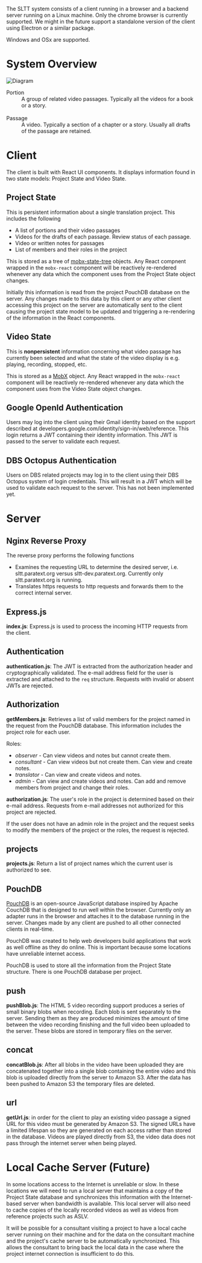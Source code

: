 The SLTT system consists of a client running in a browser and a backend server running on a Linux machine. Only the chrome browser is currently supported. We might in the future support a standalone version of the client using Electron or a similar package.

Windows and OSx are supported.

# System Overview

![Diagram](http://sign-language-translation-tools.github.io/sltt/overview.png)

<dl>
  <dt>Portion</dt>
    <dd>A group of related video passages. Typically all the videos for a book or a story.</dd>
<br/>
  <dt>Passage</dt>
    <dd>A video. Typically a section of a chapter or a story. Usually all drafts of the passage are retained.</dd>
</dl>

# Client

The client is built with React UI components. It displays information found in two state models: Project State and Video State.

## Project State

This is persistent information about a single translation project. This includes the following

* A list of portions and their video passages
* Videos for the drafts of each passage. Review status of each passage.
* Video or written notes for passages
* List of members and their roles in the project

This is stored as a tree of [mobx-state-tree](https://github.com/mobxjs/mobx-state-tree) objects. Any React compnent wrapped in the `mobx-react` component will be reactively re-rendered whenever any data which the component uses from the Project State object changes.

Initially this information is read from the project PouchDB database on the server. Any changes made to this data by this client or any other client accessing this project on the server are automatically sent to the client causing the project state model to be updated and triggering a re-rendering of the information in the React components.

## Video State

This is **nonpersistent** information concerning what video passage has currently been selected and what the state of the video display is e.g. playing, recording, stopped, etc.

This is stored as a [MobX](https://github.com/mobxjs/mobx) object. Any React wrapped in the `mobx-react` component will be reactively re-rendered whenever any data which the component uses from the Video State object changes.

## Google OpenId Authentication

Users may log into the client using their Gmail identity based on the support described at developers.google.com/identity/sign-in/web/reference. This login returns a JWT containing their identity information. This JWT is passed to the server to validate each request.

## DBS Octopus Authentication

Users on DBS related projects may log in to the client using their DBS Octopus system of login credentials. This will result in a JWT which will be used to validate each request to the server. This has not been implemented yet.

# Server

## Nginx Reverse Proxy

The reverse proxy performs the following functions

* Examines the requesting URL to determine the desired server, i.e. sltt.paratext.org versus sltt-dev.paratext.org. Currently only sltt.paratext.org is running.
* Translates https requests to http requests and forwards them to the correct internal server.

## Express.js

**index.js**: Express.js is used to process the incoming HTTP requests from the client.

## Authentication

**authentication.js**: The JWT is extracted from the authorization header and cryptographically validated. The e-mail address field for the user is extracted and attached to the `req` structure. Requests with invalid or absent JWTs are rejected.

## Authorization

**getMembers.js**: Retrieves a list of valid members for the project named in the request from the PouchDB database. This information includes the project role for each user.

Roles: 

* *observer* - Can view videos and notes but cannot create them.
* *consultant* - Can view videos but not create them. Can view and create notes.
* *translator* - Can view and create videos and notes.
* *admin* - Can view and create videos and notes. Can add and remove members from project and change their roles.

**authorization.js**: The user's role in the project is determined based on their e-mail address. Requests from e-mail addresses not authorized for this project are rejected. 

If the user does not have an admin role in the project and the request seeks to modify the members of the project or the roles, the request is rejected.

## projects

**projects.js**: Return a list of project names which the current user is authorized to see.

## PouchDB

[PouchDB](https://pouchdb.com/) is an open-source JavaScript database inspired by Apache CouchDB that is designed to run well within the browser. Currently only an adapter runs in the browser and attaches it to the database running in the server. Changes made by any client are pushed to all other connected clients in real-time.

PouchDB was created to help web developers build applications that work as well offline as they do online. This is important because some locations have unreliable internet access.

PouchDB is used to store all the information from the Project State structure. There is one PouchDB database per project.

## push

**pushBlob.js**: The HTML 5 video recording support produces a series of small binary blobs when recording. Each blob is sent separately to the server. Sending them as they are produced minimizes the amount of time between the video recording finishing and the full video been uploaded to the server. These blobs are stored in temporary files on the server. 

## concat

**concatBlob.js**: After all blobs in the video have been uploaded they are concatenated together into a single blob containing the entire video and this blob is uploaded directly from the server to Amazon S3. After the data has been pushed to Amazon S3 the temporary files are deleted.

## url

**getUrl.js**: in order for the client to play an existing video passage a signed URL for this video must be generated by Amazon S3. The signed URLs have a limited lifespan so they are generated on each access rather than stored in the database. Videos are played directly from S3, the video data does not pass through the internet server when being played.

# Local Cache Server (Future)

In some locations access to the Internet is unreliable or slow. In these locations we will need to run a local server that maintains a copy of the Project State database and synchronizes this information with the Internet-based server when bandwidth is available. This local server will also need to cache copies of the locally recorded videos as well as videos from reference projects such as ASLV.

It will be possible for a consultant visiting a project to have a local cache server running on their machine and for the data on the consultant machine and the project's cache server to be automatically synchronized. This allows the consultant to bring back the local data in the case where the project internet connection is insufficient to do this.
